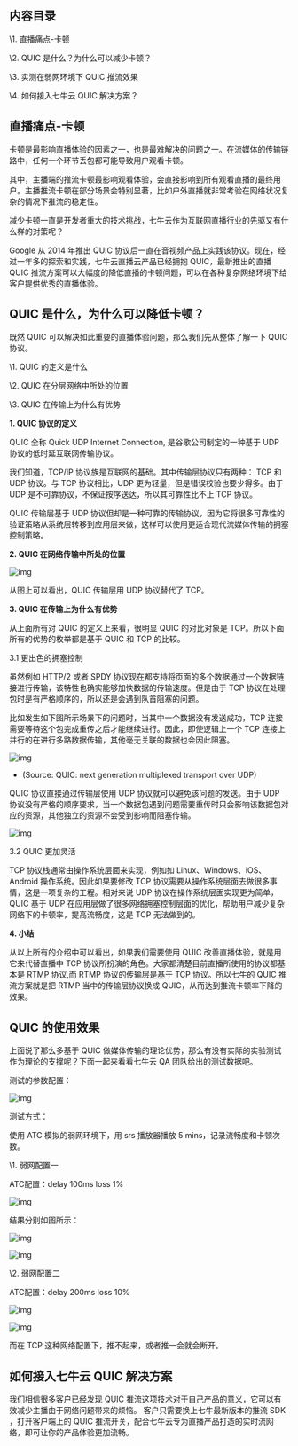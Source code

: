 ## 内容目录

\1. 直播痛点-卡顿

\2. QUIC 是什么？为什么可以减少卡顿？

\3. 实测在弱网环境下 QUIC 推流效果

\4. 如何接入七牛云 QUIC 解决方案？

## 直播痛点-卡顿

卡顿是最影响直播体验的因素之一，也是最难解决的问题之一。在流媒体的传输链路中，任何一个环节丢包都可能导致用户观看卡顿。

其中，主播端的推流卡顿最影响观看体验，会直接影响到所有观看直播的最终用户。主播推流卡顿在部分场景会特别显著，比如户外直播就非常考验在网络状况复杂的情况下推流的稳定性。

减少卡顿一直是开发者重大的技术挑战，七牛云作为互联网直播行业的先驱又有什么样的对策呢？

Google 从 2014 年推出 QUIC 协议后一直在音视频产品上实践该协议。现在，经过一年多的探索和实践，七牛云直播云产品已经拥抱 QUIC，最新推出的直播 QUIC 推流方案可以大幅度的降低直播的卡顿问题，可以在各种复杂网络环境下给客户提供优秀的直播体验。

## QUIC 是什么，为什么可以降低卡顿？

既然 QUIC 可以解决如此重要的直播体验问题，那么我们先从整体了解一下 QUIC 协议。

\1. QUIC 的定义是什么

\2. QUIC 在分层网络中所处的位置

\3. QUIC 在传输上为什么有优势

**1. QUIC 协议的定义**

QUIC 全称 Quick UDP Internet Connection, 是谷歌公司制定的一种基于 UDP 协议的低时延互联网传输协议。

我们知道，TCP/IP 协议族是互联网的基础。其中传输层协议只有两种： TCP 和 UDP 协议。与 TCP 协议相比，UDP 更为轻量，但是错误校验也要少得多。由于 UDP 是不可靠协议，不保证按序送达，所以其可靠性比不上 TCP 协议。

QUIC 传输层基于 UDP 协议但却是一种可靠的传输协议，因为它将很多可靠性的验证策略从系统层转移到应用层来做，这样可以使用更适合现代流媒体传输的拥塞控制策略。

**2. QUIC 在网络传输中所处的位置**

![img](imgs/v2-ae67f13d72fb9c2aa3b9b6077f64acf5_1440w.jpg)

从图上可以看出，QUIC 传输层用 UDP 协议替代了 TCP。

**3. QUIC 在传输上为什么有优势**

从上面所有对 QUIC 的定义上来看，很明显 QUIC 的对比对象是 TCP。所以下面所有的优势的枚举都是基于 QUIC 和 TCP 的比较。

3.1 更出色的拥塞控制

虽然例如 HTTP/2 或者 SPDY 协议现在都支持将页面的多个数据通过一个数据链接进行传输，该特性也确实能够加快数据的传输速度。但是由于 TCP 协议在处理包时是有严格顺序的，所以还是会遇到队首阻塞的问题。

比如发生如下图所示场景下的问题时，当其中一个数据没有发送成功，TCP 连接需要等待这个包完成重传之后才能继续进行。因此，即使逻辑上一个 TCP 连接上并行的在进行多路数据传输，其他毫无关联的数据也会因此阻塞。

![img](imgs/v2-d842723217fa0057a19b6d9914a11144_1440w.jpg)

- (Source: QUIC: next generation multiplexed transport over UDP)

QUIC 协议直接通过传输层使用 UDP 协议就可以避免该问题的发送。由于 UDP 协议没有严格的顺序要求，当一个数据包遇到问题需要重传时只会影响该数据包对应的资源，其他独立的资源不会受到影响而阻塞传输。

![img](imgs/v2-88888b8a6ac52d97e24fce65803b8017_1440w.jpg)

3.2 QUIC 更加灵活

TCP 协议栈通常由操作系统层面来实现，例如如 Linux、Windows、iOS、Android 操作系统。因此如果要修改 TCP 协议需要从操作系统层面去做很多事情，这是一项复杂的工程。相对来说 UDP 协议在操作系统层面实现更为简单，QUIC 基于 UDP 在应用层做了很多网络拥塞控制层面的优化，帮助用户减少复杂网络下的卡顿率，提高流畅度，这是 TCP 无法做到的。

**4. 小结**

从以上所有的介绍中可以看出，如果我们需要使用 QUIC 改善直播体验，就是用它来代替直播中 TCP 协议所扮演的角色。大家都清楚目前直播所使用的协议都基本是 RTMP 协议,而 RTMP 协议的传输层是基于 TCP 协议。所以七牛的 QUIC 推流方案就是把 RTMP 当中的传输层协议换成 QUIC，从而达到推流卡顿率下降的效果。

## QUIC 的使用效果

上面说了那么多基于 QUIC 做媒体传输的理论优势，那么有没有实际的实验测试作为理论的支撑呢？下面一起来看看七牛云 QA 团队给出的测试数据吧。

测试的参数配置：

![img](imgs/v2-59b925633c62ffc6c0be6ac1fb3f6f74_1440w.jpg)

测试方式：

使用 ATC 模拟的弱网环境下，用 srs 播放器播放 5 mins，记录流畅度和卡顿次数。

\1. 弱网配置一

ATC配置：delay 100ms loss 1%

![img](imgs/v2-f13b2de7376f5f7a6dfcd80070b59292_1440w.jpg)

结果分别如图所示：

![img](imgs/v2-4dbd55e72f74485eee703f859f799555_1440w.jpg)

![img](imgs/v2-f6926f0968eb57fda689f2151e17b262_1440w.jpg)

\2. 弱网配置二

ATC配置：delay 200ms loss 10%

![img](imgs/v2-ab1dc104a671ab994e141cd87fa0529b_1440w.jpg)

![img](imgs/v2-4add9f5c97df7c8c51e2a304e83b1bfe_1440w.jpg)

而在 TCP 这种网络配置下，推不起来，或者推一会就会断开。

## 如何接入七牛云 QUIC 解决方案

我们相信很多客户已经发现 QUIC 推流这项技术对于自己产品的意义，它可以有效减少主播由于网络问题带来的烦恼。 客户只需要换上七牛最新版本的推流 SDK ，打开客户端上的 QUIC 推流开关，配合七牛云专为直播产品打造的实时流网络，即可让你的产品体验更加流畅。